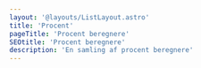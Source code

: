 ```yaml
---
layout: '@layouts/ListLayout.astro'
title: 'Procent'
pageTitle: 'Procent beregnere'
SEOtitle: 'Procent beregnere'
description: 'En samling af procent beregnere'
---
```

